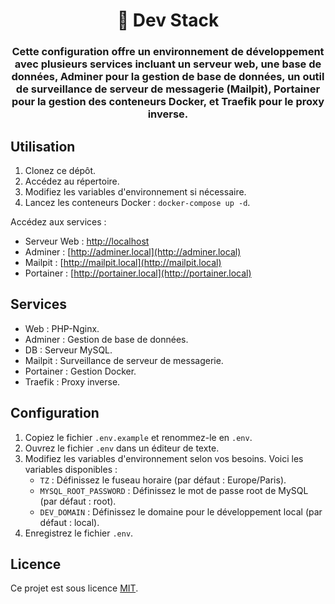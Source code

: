 <h1 align="center">🐋 Dev Stack</h1>
<h3 align="center">Cette configuration offre un environnement de développement avec plusieurs services incluant un serveur web, une base de données, Adminer pour la gestion de base de données, un outil de surveillance de serveur de messagerie (Mailpit), Portainer pour la gestion des conteneurs Docker, et Traefik pour le proxy inverse.</h3>

## Utilisation

1. Clonez ce dépôt.
2. Accédez au répertoire.
3. Modifiez les variables d'environnement si nécessaire.
4. Lancez les conteneurs Docker : `docker-compose up -d`.

Accédez aux services :
- Serveur Web : [http://localhost](http://localhost)
- Adminer : [http://adminer.local](http://adminer.local)
- Mailpit : [http://mailpit.local](http://mailpit.local)
- Portainer : [http://portainer.local](http://portainer.local)

## Services

- Web : PHP-Nginx.
- Adminer : Gestion de base de données.
- DB : Serveur MySQL.
- Mailpit : Surveillance de serveur de messagerie.
- Portainer : Gestion Docker.
- Traefik : Proxy inverse.

## Configuration

1. Copiez le fichier `.env.example` et renommez-le en `.env`.
2. Ouvrez le fichier `.env` dans un éditeur de texte.
3. Modifiez les variables d'environnement selon vos besoins. Voici les variables disponibles :
   - `TZ` : Définissez le fuseau horaire (par défaut : Europe/Paris).
   - `MYSQL_ROOT_PASSWORD` : Définissez le mot de passe root de MySQL (par défaut : root).
   - `DEV_DOMAIN` : Définissez le domaine pour le développement local (par défaut : local).
4. Enregistrez le fichier `.env`.

## Licence

Ce projet est sous licence [MIT](LICENSE).

